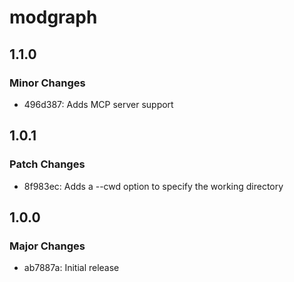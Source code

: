 # modgraph

## 1.1.0

### Minor Changes

- 496d387: Adds MCP server support

## 1.0.1

### Patch Changes

- 8f983ec: Adds a --cwd option to specify the working directory

## 1.0.0

### Major Changes

- ab7887a: Initial release
